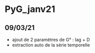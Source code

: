 # PyG_janv21

## 09/03/21

* ajout de 2 paramètres de G° : lag + D
* extraction auto de la série temporelle
